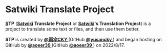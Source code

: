 # Satwiki Translate Project

**[S](https://sat.huijiwiki.com/)TP** (**[Satwiki](https://sat.huijiwiki.com/) Translate Project** or **[Satwiki](https://sat.huijiwiki.com/)'s Translation Project**) is a project to translate some text or files, and then use them better. 

**STP** is created by **[@雨伞CKY ](https://sat.huijiwiki.com/wiki/%E7%94%A8%E6%88%B7:%E9%9B%A8%E4%BC%9ECKY)** (GitHub **[@yusancky ](https://github.com/yusancky/)**) and began hosting on GitHub by **[@aoeer39 ](https://sat.huijiwiki.com/wiki/%E7%94%A8%E6%88%B7:aoeer39)** (GitHub **[@aoeer39 ](https://github.com/aoeer39/)**) on 2022/8/17. 